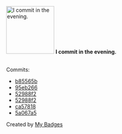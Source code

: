 <img src="https://github.com/my-badges/my-badges/blob/master/src/all-badges/time-of-commit/evening-commits.png?raw=true" alt="I commit in the evening." title="I commit in the evening." width="128">
<strong>I commit in the evening.</strong>
<br><br>

Commits:

- <a href="https://github.com/Abirdcfly/Abirdcfly/commit/b85565b9c4227c1d7caf111635192b1a5f47365a">b85565b</a>
- <a href="https://github.com/Abirdcfly/Abirdcfly/commit/95eb266e28119fe60ff344fc20e9fb5530d466cb">95eb266</a>
- <a href="https://github.com/Abirdcfly/core/commit/52988f2105d52cf0bdfcb303b99ea00160377cb3">52988f2</a>
- <a href="https://github.com/kubebb/core/commit/52988f2105d52cf0bdfcb303b99ea00160377cb3">52988f2</a>
- <a href="https://github.com/Abirdcfly/descheduler/commit/ca5781827a66f5c0912f4a31b6563dd82cf4bc0e">ca57818</a>
- <a href="https://github.com/Abirdcfly/core/commit/5a067a59726d3648b6a233bf543d7e6292c12cf9">5a067a5</a>


Created by <a href="https://github.com/my-badges/my-badges">My Badges</a>